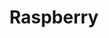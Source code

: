 ---
title: Raspberry
order: 2
category: Communication
category_order: 2
subcategory: XBee
subcategory_order: 3
---
